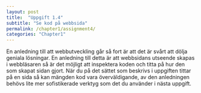 ```yaml
---
layout: post
title:  "Uppgift 1.4"
subtitle: "Se kod på webbsida"
permalink: /chapter1/assignment4/
categories: "Chapter1"
---
```

En anledning till att webbutveckling går så fort är att det är svårt att dölja geniala lösningar. En anledning till detta är att webbsidans utseende skapas i webbläsaren så är det möjligt att inspektera koden och titta på hur den som skapat sidan gjort. När du på det sättet som beskrivs i uppgiften tittar på en sida så kan mängden kod vara överväldigande, av den anledningen behövs lite mer sofistikerade verktyg som det du använder i nästa uppgift.    
